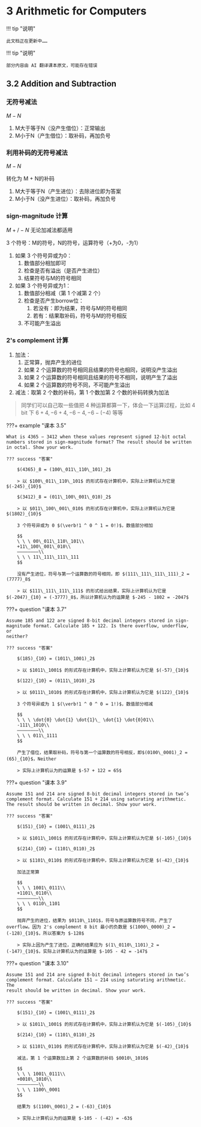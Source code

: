 # 3 Arithmetic for Computers

!!! tip "说明"

    此文档正在更新中……

!!! tip "说明"

    部分内容由 AI 翻译课本原文，可能存在错误

## 3.2 Addition and Subtraction

### 无符号减法

$M - N$

1. M大于等于N（没产生借位）：正常输出
2. M小于N（产生借位）：取补码，再加负号

### 利用补码的无符号减法

$M - N$

转化为 M + N的补码

1. M大于等于N（产生进位）：去除进位即为答案
2. M小于N（没产生进位）：取补码，再加负号

### sign-magnitude 计算

$M +/- N$ 无论加减法都适用

3 个符号：M的符号，N的符号，运算符号（+为0，-为1）

1. 如果 3 个符号异或为0：
    1. 数值部分相加即可
    2. 检查是否有溢出（是否产生进位）
    3. 结果符号与M的符号相同
2. 如果 3 个符号异或为1：
    1. 数值部分相减（第 1 个减第 2 个）
    2. 检查是否产生borrow位：
          1. 若没有：即为结果，符号与M的符号相同
          2. 若有：结果取补码，符号与M的符号相反
    3. 不可能产生溢出

### 2's complement 计算

1. 加法：
    1. 正常算，抛弃产生的进位
    2. 如果 2 个运算数的符号相同且结果的符号也相同，说明没产生溢出
    3. 如果 2 个运算数的符号相同且结果的符号不相同，说明产生了溢出
    4. 如果 2 个运算数的符号不同，不可能产生溢出
2. 减法：取第 2 个数的补码，第 1 个数加第 2 个数的补码转换为加法

> 同学们可以自己取一些值把 4 种运算都算一下，体会一下运算过程，比如 4 bit 下 $6 + 4, -6 + 4, -6 - 4, -6 - (-4)$ 等等

???+ example "课本 3.5"

    What is 4365 − 3412 when these values represent signed 12-bit octal numbers stored in sign-magnitude format? The result should be written in octal. Show your work.

    ??? success "答案"

        $(4365)_8 = (100\_011\_110\_101)_2$

        > 以 $100\_011\_110\_101$ 的形式存在计算机中，实际上计算机认为它是 $(-245)_{10}$

        $(3412)_8 = (011\_100\_001\_010)_2$

        > 以 $011\_100\_001\_010$ 的形式存在计算机中，实际上计算机认为它是 $(1802)_{10}$

        3 个符号异或为 0 $(\verb!1 ^ 0 ^ 1 = 0!)$，数值部分相加

        $$
        \ \ \ 00\_011\_110\_101\\
        +11\_100\_001\_010\\
        ————————\\
        \ \ \ 11\_111\_111\_111
        $$

        没有产生进位，符号与第一个运算数的符号相同，即 $(111\_111\_111\_111)_2 = (7777)_8$

        > 以 $111\_111\_111\_111$ 的形式给出结果，实际上计算机认为它是 $(-2047)_{10} = (-3777)_8$，所以计算机认为的运算是 $-245 - 1802 = -2047$

???+ question "课本 3.7"

    Assume 185 and 122 are signed 8-bit decimal integers stored in sign-magnitude format. Calculate 185 + 122. Is there overflow, underflow, or
    neither?

    ??? success "答案"

        $(185)_{10} = (1011\_1001)_2$

        > 以 $1011\_1001$ 的形式存在计算机中，实际上计算机认为它是 $(-57)_{10}$

        $(122)_{10} = (0111\_1010)_2$

        > 以 $0111\_1010$ 的形式存在计算机中，实际上计算机认为它是 $(122)_{10}$

        3 个符号异或为 1 $(\verb!1 ^ 0 ^ 0 = 1!)$，数值部分相减

        $$
        \ \ \ \dot{0} \dot{1} \dot{1}\_ \dot{1} \dot{0}01\\
        -111\_1010\\
        ————————\\
        \ \ \ 011\_1111
        $$

        产生了借位，结果取补码，符号与第一个运算数的符号相反，即$(0100\_0001)_2 = (65)_{10}$，Neither

        > 实际上计算机认为的运算是 $-57 + 122 = 65$

???+ question "课本 3.9"

    Assume 151 and 214 are signed 8-bit decimal integers stored in two’s complement format. Calculate 151 + 214 using saturating arithmetic. The result should be written in decimal. Show your work.

    ??? success "答案"

        $(151)_{10} = (1001\_0111)_2$

        > 以 $1011\_1001$ 的形式存在计算机中，实际上计算机认为它是 $(-105)_{10}$

        $(214)_{10} = (1101\_0110)_2$

        > 以 $1101\_0110$ 的形式存在计算机中，实际上计算机认为它是 $(-42)_{10}$

        加法正常算

        $$
        \ \ \ 1001\_0111\\
        +1101\_0110\\
        ————————\\
        \ \ \ 0110\_1101
        $$

        抛弃产生的进位，结果为 $0110\_1101$，符号与原运算数符号不同，产生了 overflow。因为 2's complement 8 bit 最小的负数是 $(1000\_0000)_2 = (-128)_{10}$，所以答案为 $-128$

        > 实际上因为产生了进位，正确的结果应为 $(1\_0110\_1101)_2 = (-147)_{10}$，实际上计算机认为的运算是 $-105 - 42 = -147$

???+ question "课本 3.10"

    Assume 151 and 214 are signed 8-bit decimal integers stored in two’s complement format. Calculate 151 − 214 using saturating arithmetic. The
    result should be written in decimal. Show your work.

    ??? success "答案"

        $(151)_{10} = (1001\_0111)_2$

        > 以 $1011\_1001$ 的形式存在计算机中，实际上计算机认为它是 $(-105)_{10}$

        $(214)_{10} = (1101\_0110)_2$

        > 以 $1101\_0110$ 的形式存在计算机中，实际上计算机认为它是 $(-42)_{10}$

        减法，第 1 个运算数加上第 2 个运算数的补码 $0010\_1010$

        $$
        \ \ \ 1001\_0111\\
        +0010\_1010\\
        ————————\\
        \ \ \ 1100\_0001
        $$

        结果为 $(1100\_0001)_2 = (-63)_{10}$

        > 实际上计算机认为的运算是 $-105 - (-42) = -63$